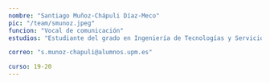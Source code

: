 ```yaml
---
nombre: "Santiago Muñoz-Chápuli Díaz-Meco"
pic: "/team/smunoz.jpeg"
funcion: "Vocal de comunicación"
estudios: "Estudiante del grado en Ingeniería de Tecnologías y Servicios de Telecomunicación"

correo: "s.munoz-chapuli@alumnos.upm.es"

curso: 19-20
---
```

